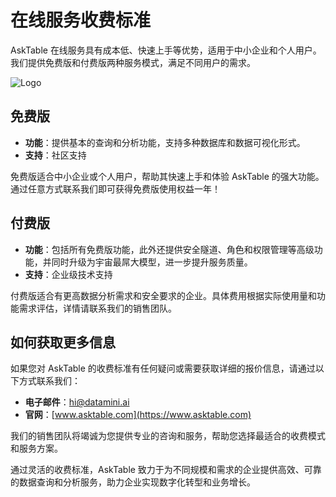 # 在线服务收费标准



AskTable 在线服务具有成本低、快速上手等优势，适用于中小企业和个人用户。我们提供免费版和付费版两种服务模式，满足不同用户的需求。

<div className="img-center medium">
  <img src="/img/asktable/at_deployment_online.png" alt="Logo" />
</div>


## 免费版

- **功能**：提供基本的查询和分析功能，支持多种数据库和数据可视化形式。
- **支持**：社区支持

免费版适合中小企业或个人用户，帮助其快速上手和体验 AskTable 的强大功能。通过任意方式联系我们即可获得免费版使用权益一年！

## 付费版

- **功能**：包括所有免费版功能，此外还提供安全隧道、角色和权限管理等高级功能，并同时升级为宇宙最屌大模型，进一步提升服务质量。
- **支持**：企业级技术支持

付费版适合有更高数据分析需求和安全要求的企业。具体费用根据实际使用量和功能需求评估，详情请联系我们的销售团队。

## 如何获取更多信息

如果您对 AskTable 的收费标准有任何疑问或需要获取详细的报价信息，请通过以下方式联系我们：
- **电子邮件**：hi@datamini.ai
- **官网**：[www.asktable.com](https://www.asktable.com)

我们的销售团队将竭诚为您提供专业的咨询和服务，帮助您选择最适合的收费模式和服务方案。

通过灵活的收费标准，AskTable 致力于为不同规模和需求的企业提供高效、可靠的数据查询和分析服务，助力企业实现数字化转型和业务增长。

